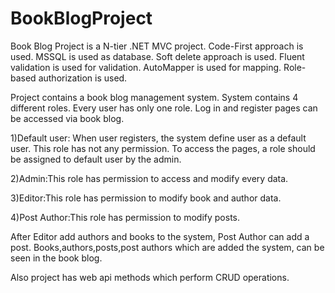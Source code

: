 # BookBlogProject
Book Blog Project is a N-tier .NET MVC project.
Code-First approach is used.
MSSQL is used as database. 
Soft delete approach is used.
Fluent validation is used for validation.
AutoMapper is used for mapping.
Role-based authorization is used.

Project contains a book blog management system. System contains 4 different roles. Every user has only one role. Log in and register pages can be accessed via book blog.

1)Default user: When user registers, the system define user as a default user. This role has not any permission. To access the pages, a role should be assigned to default user by the admin.

2)Admin:This role has permission to access and modify every data.

3)Editor:This role has permission to modify book and author data.

4)Post Author:This role has permission to modify posts.

After Editor add authors and books to the system, Post Author can add a post.
Books,authors,posts,post authors which are added the system, can be seen in the book blog.

Also project has web api methods which perform CRUD operations.


